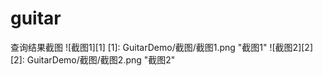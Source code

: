 # guitar
查询结果截图
![截图1][1] 
[1]: GuitarDemo/截图/截图1.png "截图1"
![截图2][2] 
[2]: GuitarDemo/截图/截图2.png "截图2"
